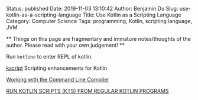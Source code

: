 Status: published
Date: 2019-11-03 13:10:42
Author: Benjamin Du
Slug: use-kotlin-as-a-scripting-language
Title: Use Kotlin as a Scripting Language
Category: Computer Science
Tags: programming, Kotlin, scripting language, JVM

**
Things on this page are fragmentary and immature notes/thoughts of the author.
Please read with your own judgement!
**

Run `kotlinc` to enter REPL of kotlin.

[kscript](https://github.com/holgerbrandl/kscript)
Scripting enhancements for Kotlin

[Working with the Command Line Compiler](https://kotlinlang.org/docs/tutorials/command-line.html)

[RUN KOTLIN SCRIPTS (KTS) FROM REGULAR KOTLIN PROGRAMS](https://kotlinexpertise.com/run-kotlin-scripts-from-kotlin-programs/)
